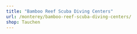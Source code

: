 ```yaml
---
title: "Bamboo Reef Scuba Diving Centers"
url: /monterey/bamboo-reef-scuba-diving-centers/
shop: Tauchen
---
```

